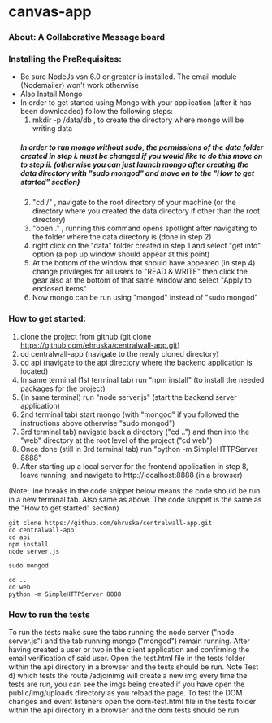 

# canvas-app


### About:   A Collaborative Message board


### Installing the PreRequisites:
- Be sure NodeJs vsn 6.0 or greater is installed. The email module (Nodemailer) won't work otherwise
- Also Install Mongo
- In order to get started using Mongo with your application (after it has been downloaded) follow the following steps:
    1) mkdir -p /data/db   , to create the directory where mongo will be writing data
    ##### In order to run mongo without sudo, the permissions of the data folder created in step i. must be changed if you         would like to do this move on to step ii. (otherwise you can just launch mongo after creating the data directory with         "sudo mongod" and move on to the "How to get started" section)
    2) "cd /"   , navigate to the root directory of your machine (or the directory where you created the data directory if 
    other than the root directory)
    3) "open ."  , running this command opens spotlight after navigating to the folder where the data directory is (done in       step 2)
    4) right click on the "data" folder created in step 1 and select "get info" option (a pop up window should appear at this     point)
    5) At the bottom of the window that should have appeared (in step 4) change privileges for all users to "READ & WRITE"       then click the gear also at the bottom of that same window and select "Apply to enclosed items"
    6) Now mongo can be run using "mongod" instead of "sudo mongod"
    
### How to get started:
  1) clone the project from github (git clone https://github.com/ehruska/centralwall-app.git)
  2) cd centralwall-app (navigate to the newly cloned directory)
  3) cd api (navigate to the api directory where the backend application is located)
  4) In same terminal (1st terminal tab) run "npm install" (to install the needed packages for the project)
  5) (In same terminal) run "node server.js" (start the backend server application)
  6) 2nd terminal tab) start mongo (with "mongod" if you followed the instructions above otherwise "sudo mongod")
  7) 3rd terminal tab) navigate back a directory ("cd ..") and then into the "web" directory at the root level of the project ("cd web")
  8) Once done (still in 3rd terminal tab) run "python -m SimpleHTTPServer 8888"
  9) After starting up a local server for the frontend application in step 8, leave running, and navigate to http://localhost:8888 (in a browser)
  
 (Note: line breaks in the code snippet below means the code should be run in a new terminal tab. Also same as above. The       code snippet is the same as the "How to get started" section)
```
git clone https://github.com/ehruska/centralwall-app.git
cd centralwall-app
cd api
npm install
node server.js

sudo mongod

cd ..
cd web
python -m SimpleHTTPServer 8888
```

### How to run the tests
To run the tests make sure the tabs running the node server ("node server.js") and the tab running mongo ("mongod")
remain running. After having created a user or two in the client application and confirming the email verification of said user. Open the test.html file in the tests folder within the api directory in a browser and the tests should be run. Note Test d) which tests the route /adjoinimg will create a new img every time the tests are run, you can see the imgs being created if you have open the public/img/uploads directory as you reload the page. To test the DOM changes and event listeners open the dom-test.html file in the tests folder within the api directory in a browser and the dom tests should be run



